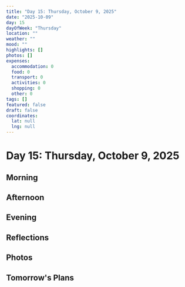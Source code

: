 ```yaml
---
title: "Day 15: Thursday, October 9, 2025"
date: "2025-10-09"
day: 15
dayOfWeek: "Thursday"
location: ""
weather: ""
mood: ""
highlights: []
photos: []
expenses:
  accommodation: 0
  food: 0
  transport: 0
  activities: 0
  shopping: 0
  other: 0
tags: []
featured: false
draft: false
coordinates:
  lat: null
  lng: null
---
```


# Day 15: Thursday, October 9, 2025

## Morning

## Afternoon

## Evening

## Reflections

## Photos

## Tomorrow's Plans
